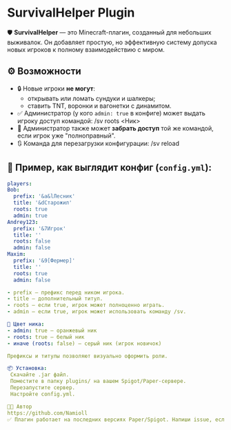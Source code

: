 # SurvivalHelper Plugin

🛡️ **SurvivalHelper** — это Minecraft-плагин, созданный для небольших выживалок. Он добавляет простую, но эффективную систему допуска новых игроков к полному взаимодействию с миром.

## ⚙️ Возможности

- 🔒 Новые игроки **не могут**:
  - открывать или ломать сундуки и шалкеры;
  - ставить TNT, воронки и вагонетки с динамитом.
- ✅ Администратор (у кого `admin: true` в конфиге) может выдать игроку доступ командой: /sv roots <Ник>
- 🔄 Администратор также может **забрать доступ** той же командой, если игрок уже "полноправный".
- 🔃 Команда для перезагрузки конфигурации: /sv reload
## 🧩 Пример, как выглядит конфиг (`config.yml`):

```yaml
players:
Bob:
  prefix: '&a&lЛесник'
  title: '&dСтарожил'
  roots: true
  admin: true
Andrey123:
  prefix: '&7Игрок'
  title: ''
  roots: false
  admin: false
Maxim:
  prefix: '&9[Фермер]'
  title: ''
  roots: true
  admin: false

- prefix — префикс перед ником игрока.
- title — дополнительный титул.
- roots — если true, игрок может полноценно играть.
- admin — если true, игрок может использовать команду /sv.

🎨 Цвет ника:
- admin: true — оранжевый ник
- roots: true — белый ник
- иначе (roots: false) — серый ник (игрок новичок)

Префиксы и титулы позволяют визуально оформить роли.

📦 Установка:
 Скачайте .jar файл.
 Поместите в папку plugins/ на вашем Spigot/Paper-сервере.
 Перезапустите сервер.
 Настройте config.yml.

🧑‍💻 Автор
https://github.com/Namioll
✅ Плагин работает на последних версиях Paper/Spigot. Напиши issue, если найдёшь баг или хочешь предложить улучшение!